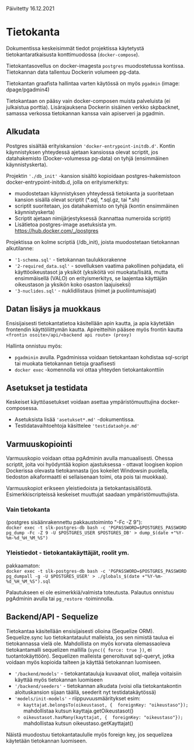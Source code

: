 Päivitetty 16.12.2021
# Tietokanta

Dokumentissa keskeisimmät tiedot projektissa käytetystä tietokantaratkaisusta konttimuodossa (`docker-compose`). 

Tietokantasovellus on docker-imagesta `postgres` muodostetussa kontissa. Tietokannan data tallentuu Dockerin volumeen pg-data.

Tietokantan graafista hallintaa varten käytössä on myös `pgadmin` (image: dpage/pgadmin4)

Tietokantaan on pääsy vain docker-composen muista palveluista (ei julkaistua porttia). Lisärajauksena Dockerin sisäinen verkko skpbacknet, samassa verkossa tietokannan kanssa vain apiserveri ja pgadmin.

## Alkudata
Postgres sisältää erityiskansion `'docker-entrypoint-initdb.d'`.
Kontin käynnistyksen yhteydessä ajetaan kansiossa olevat scriptit, jos datahakemisto (Docker-volumessa pg-data) on tyhjä (ensimmäinen käynnistyskerta).

Projektin `'./db_init'` -kansion sisältö kopioidaan postgres-hakemistoon docker-entrypoint-initdb.d, jolla on erityismerkitys:
- muodostetaan käynnistyksen yhteydessä tietokanta ja suoritetaan kansion sisällä olevat scriptit (*.sql, *.sql.gz, tai *.sh) 
- scriptit suoritetaan, jos datahakemisto on tyhjä (kontin ensimmäinen käynnistyskerta)
- Scriptit ajetaan nimijärjestyksessä (kannattaa numeroida scriptit)
- Lisätietoa postgres-image asetuksista ym. https://hub.docker.com/_/postgres

Projektissa on kolme scriptiä (/db_init), joista muodostetaan tietokannan alkutilanne:
- `'1-schema.sql'` - tietokannan taulukkorakenne
- `'2-required_data.sql'` - sovelluksen vaatima pakollinen pohjadata, eli käyttöoikeustasot ja yksiköt (yksiköitä voi muokata/lisätä, mutta ensimmäisellä (VALO) on erityismerkitys, se laajentaa käyttäjän oikeustason ja yksikön koko osaston laajuiseksi)
- `'3-nuclides.sql'` - nuklidilistaus (nimet ja puoliintumisajat)

## Datan lisäys ja muokkaus
Ensisijaisesti tietokantatietoa käsitellään apin kautta, ja apia käytetään frontendin käyttöliittymän kautta. Apireitteihin pääsee myös frontin kautta `<frontin osoite>/api/<backend api route> (proxy)`

Hallinta onnistuu myös:
- `pgadminin` avulla. Pgadminissa voidaan tietokantaan kohdistaa sql-script tai muokata tietokannan tietoja graafisesti
- `docker exec` -komennolla voi ottaa yhteyden tietokantakonttiin

## Asetukset ja testidata
Keskeiset käyttöasetukset voidaan asettaa ympäristömuuttujina docker-composessa. 
- Asetuksista lisää `'asetukset*.md'` -dokumentissa.
- Testidatavaihtoehtoja käsittelee `'testidataohje.md'`

## Varmuuskopiointi
Varmuuskopio voidaan ottaa pgAdminin avulla manuaalisesti. Ohessa scriptit, joita voi hyödyntää kopion ajastuksessa -  ottavat loogisen kopion Dockerissa olevasta tietokannasta (jos kokeilet Windowsin puolella, tiedoston aikaformaatti ei sellaisenaan toimi, ota pois tai muokkaa).  

Varmuuskopiot erikseen yleistiedoista ja tietokantasisällöstä. Esimerkkiscripteissä keskeiset muuttujat saadaan ympäristömuuttujista.

### Vain tietokanta 
(postgres sisäänrakennettu pakkaustoiminto "-Fc -Z 9"):   
`docker exec -t slk-postgres-db bash -c 'PGPASSWORD=$POSTGRES_PASSWORD pg_dump -Fc -Z 9 -U $POSTGRES_USER $POSTGRES_DB' > dump_$(date +"%Y-%m-%d_%H_%M_%S")`

### Yleistiedot - tietokantakäyttäjät, roolit ym.
pakkaamaton:  
`docker exec -t slk-postgres-db bash -c 'PGPASSWORD=$POSTGRES_PASSWORD pg_dumpall -g -U $POSTGRES_USER' > ./globals_$(date +"%Y-%m-%d_%H_%M_%S").sql`

Palautukseen ei ole esimerkkiä/valmista toteutusta. Palautus onnistuu pgAdminin avulla tai `pg_restore` -toiminnolla.

## Backend/API - Sequelize

Tietokantaa käsitellään ensisijaisesti olioina (Sequelize ORM). Sequelize.sync luo tietokantataulut malleista, jos sen nimistä taulua ei tietokannassa vielä ole. Mahdollista on myös korvata olemassaoleva tietokantamalli sequelizen mallilla (`sync({ force: true })`, ei tuotantokäyttöön). Sequelizen malleista generoituvat sql-queryt, jotka voidaan myös kopioida talteen ja käyttää tietokannan luomiseen.

- `'/backend/models'` - tietokantatauluja kuvaavat oliot, malleja voitaisiin käyttää myös tietokannan luomiseen
- `'/backend/seeders'` - tietokannan alkudata (voisi olla tietokantakontin aloituskansion sijaan täällä, seederit nyt testidatakäytössä)
- `'models/init-models'` - riippuvuusmääritykset
esim:
  - `kayttajat.belongsTo(oikeustasot, {  foreignKey: "oikeustaso"});`  
mahdollistaa kutsun kayttaja.getOikeustasot()
  - `oikeustasot.hasMany(kayttajat, {  foreignKey: "oikeustaso"});`    
  mahdollistaa kutsun oikeustaso.getKayttajat()  

Näistä muodostuu tietokantataululle myös foreign key, jos sequelizea käytetään tietokannan luomiseen. 


    